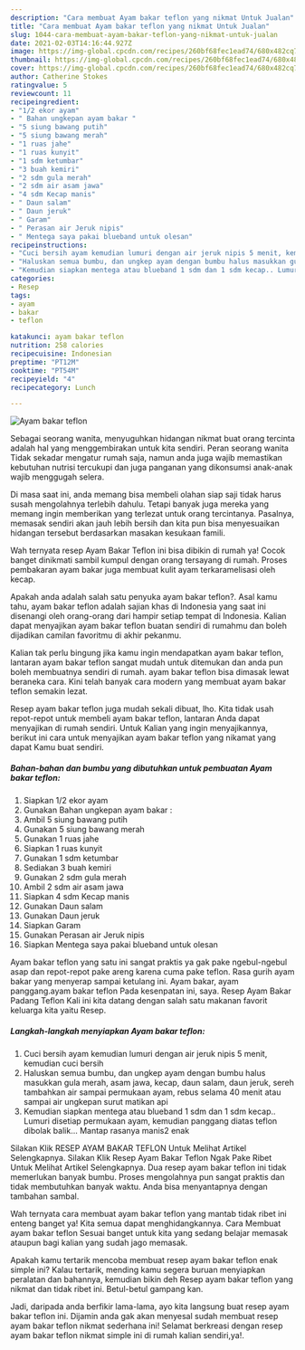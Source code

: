 ```yaml
---
description: "Cara membuat Ayam bakar teflon yang nikmat Untuk Jualan"
title: "Cara membuat Ayam bakar teflon yang nikmat Untuk Jualan"
slug: 1044-cara-membuat-ayam-bakar-teflon-yang-nikmat-untuk-jualan
date: 2021-02-03T14:16:44.927Z
image: https://img-global.cpcdn.com/recipes/260bf68fec1ead74/680x482cq70/ayam-bakar-teflon-foto-resep-utama.jpg
thumbnail: https://img-global.cpcdn.com/recipes/260bf68fec1ead74/680x482cq70/ayam-bakar-teflon-foto-resep-utama.jpg
cover: https://img-global.cpcdn.com/recipes/260bf68fec1ead74/680x482cq70/ayam-bakar-teflon-foto-resep-utama.jpg
author: Catherine Stokes
ratingvalue: 5
reviewcount: 11
recipeingredient:
- "1/2 ekor ayam"
- " Bahan ungkepan ayam bakar "
- "5 siung bawang putih"
- "5 siung bawang merah"
- "1 ruas jahe"
- "1 ruas kunyit"
- "1 sdm ketumbar"
- "3 buah kemiri"
- "2 sdm gula merah"
- "2 sdm air asam jawa"
- "4 sdm Kecap manis"
- " Daun salam"
- " Daun jeruk"
- " Garam"
- " Perasan air Jeruk nipis"
- " Mentega saya pakai blueband untuk olesan"
recipeinstructions:
- "Cuci bersih ayam kemudian lumuri dengan air jeruk nipis 5 menit, kemudian cuci bersih"
- "Haluskan semua bumbu, dan ungkep ayam dengan bumbu halus masukkan gula merah, asam jawa, kecap, daun salam, daun jeruk, sereh tambahkan air sampai permukaan ayam, rebus selama 40 menit atau sampai air ungkepan surut matikan api"
- "Kemudian siapkan mentega atau blueband 1 sdm dan 1 sdm kecap.. Lumuri disetiap permukaan ayam, kemudian panggang diatas teflon dibolak balik... Mantap rasanya manis2 enak"
categories:
- Resep
tags:
- ayam
- bakar
- teflon

katakunci: ayam bakar teflon 
nutrition: 258 calories
recipecuisine: Indonesian
preptime: "PT12M"
cooktime: "PT54M"
recipeyield: "4"
recipecategory: Lunch

---
```



![Ayam bakar teflon](https://img-global.cpcdn.com/recipes/260bf68fec1ead74/680x482cq70/ayam-bakar-teflon-foto-resep-utama.jpg)

Sebagai seorang wanita, menyuguhkan hidangan nikmat buat orang tercinta adalah hal yang menggembirakan untuk kita sendiri. Peran seorang  wanita Tidak sekadar mengatur rumah saja, namun anda juga wajib memastikan kebutuhan nutrisi tercukupi dan juga panganan yang dikonsumsi anak-anak wajib menggugah selera.

Di masa  saat ini, anda memang bisa membeli olahan siap saji tidak harus susah mengolahnya terlebih dahulu. Tetapi banyak juga mereka yang memang ingin memberikan yang terlezat untuk orang tercintanya. Pasalnya, memasak sendiri akan jauh lebih bersih dan kita pun bisa menyesuaikan hidangan tersebut berdasarkan masakan kesukaan famili. 

Wah ternyata resep Ayam Bakar Teflon ini bisa dibikin di rumah ya! Cocok banget dinikmati sambil kumpul dengan orang tersayang di rumah. Proses pembakaran ayam bakar juga membuat kulit ayam terkaramelisasi oleh kecap.

Apakah anda adalah salah satu penyuka ayam bakar teflon?. Asal kamu tahu, ayam bakar teflon adalah sajian khas di Indonesia yang saat ini disenangi oleh orang-orang dari hampir setiap tempat di Indonesia. Kalian dapat menyajikan ayam bakar teflon buatan sendiri di rumahmu dan boleh dijadikan camilan favoritmu di akhir pekanmu.

Kalian tak perlu bingung jika kamu ingin mendapatkan ayam bakar teflon, lantaran ayam bakar teflon sangat mudah untuk ditemukan dan anda pun boleh membuatnya sendiri di rumah. ayam bakar teflon bisa dimasak lewat beraneka cara. Kini telah banyak cara modern yang membuat ayam bakar teflon semakin lezat.

Resep ayam bakar teflon juga mudah sekali dibuat, lho. Kita tidak usah repot-repot untuk membeli ayam bakar teflon, lantaran Anda dapat menyajikan di rumah sendiri. Untuk Kalian yang ingin menyajikannya, berikut ini cara untuk menyajikan ayam bakar teflon yang nikamat yang dapat Kamu buat sendiri.

<!--inarticleads1-->

##### Bahan-bahan dan bumbu yang dibutuhkan untuk pembuatan Ayam bakar teflon:

1. Siapkan 1/2 ekor ayam
1. Gunakan  Bahan ungkepan ayam bakar :
1. Ambil 5 siung bawang putih
1. Gunakan 5 siung bawang merah
1. Gunakan 1 ruas jahe
1. Siapkan 1 ruas kunyit
1. Gunakan 1 sdm ketumbar
1. Sediakan 3 buah kemiri
1. Gunakan 2 sdm gula merah
1. Ambil 2 sdm air asam jawa
1. Siapkan 4 sdm Kecap manis
1. Gunakan  Daun salam
1. Gunakan  Daun jeruk
1. Siapkan  Garam
1. Gunakan  Perasan air Jeruk nipis
1. Siapkan  Mentega saya pakai blueband untuk olesan


Ayam bakar teflon yang satu ini sangat praktis ya gak pake ngebul-ngebul asap dan repot-repot pake areng karena cuma pake teflon. Rasa gurih ayam bakar yang menyerap sampai ketulang ini. Ayam bakar, ayam panggang.ayam bakar teflon Pada kesenpatan ini, saya. Resep Ayam Bakar Padang Teflon Kali ini kita datang dengan salah satu makanan favorit keluarga kita yaitu Resep. 

<!--inarticleads2-->

##### Langkah-langkah menyiapkan Ayam bakar teflon:

1. Cuci bersih ayam kemudian lumuri dengan air jeruk nipis 5 menit, kemudian cuci bersih
1. Haluskan semua bumbu, dan ungkep ayam dengan bumbu halus masukkan gula merah, asam jawa, kecap, daun salam, daun jeruk, sereh tambahkan air sampai permukaan ayam, rebus selama 40 menit atau sampai air ungkepan surut matikan api
1. Kemudian siapkan mentega atau blueband 1 sdm dan 1 sdm kecap.. Lumuri disetiap permukaan ayam, kemudian panggang diatas teflon dibolak balik... Mantap rasanya manis2 enak


Silakan Klik RESEP AYAM BAKAR TEFLON Untuk Melihat Artikel Selengkapnya. Silakan Klik Resep Ayam Bakar Teflon Ngak Pake Ribet Untuk Melihat Artikel Selengkapnya. Dua resep ayam bakar teflon ini tidak memerlukan banyak bumbu. Proses mengolahnya pun sangat praktis dan tidak membutuhkan banyak waktu. Anda bisa menyantapnya dengan tambahan sambal. 

Wah ternyata cara membuat ayam bakar teflon yang mantab tidak ribet ini enteng banget ya! Kita semua dapat menghidangkannya. Cara Membuat ayam bakar teflon Sesuai banget untuk kita yang sedang belajar memasak ataupun bagi kalian yang sudah jago memasak.

Apakah kamu tertarik mencoba membuat resep ayam bakar teflon enak simple ini? Kalau tertarik, mending kamu segera buruan menyiapkan peralatan dan bahannya, kemudian bikin deh Resep ayam bakar teflon yang nikmat dan tidak ribet ini. Betul-betul gampang kan. 

Jadi, daripada anda berfikir lama-lama, ayo kita langsung buat resep ayam bakar teflon ini. Dijamin anda gak akan menyesal sudah membuat resep ayam bakar teflon nikmat sederhana ini! Selamat berkreasi dengan resep ayam bakar teflon nikmat simple ini di rumah kalian sendiri,ya!.

